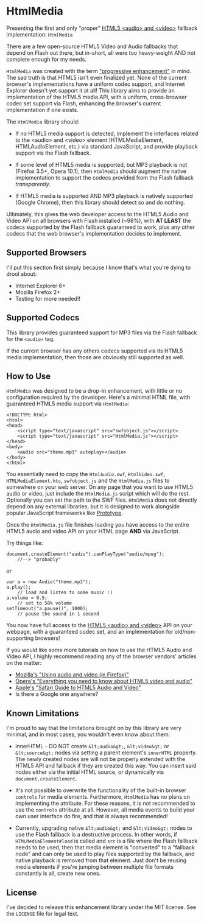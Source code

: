 HtmlMedia
=========

Presenting the first and only "proper"
[HTML5 &lt;audio&gt; and &lt;video&gt;](http://www.w3.org/TR/html5/video.html)
fallback implementation: `HtmlMedia`

There are a few open-source HTML5 Video and Audio fallbacks that depend on
Flash out there, but in-short, all were too heavy-weight AND not complete
enough for my needs.

`HtmlMedia` was created with the term
["progressive enhancement"](http://en.wikipedia.org/wiki/Progressive_enhancement)
in mind. The sad truth is that HTML5 isn't even finalized yet. None of the
current browser's implementations have a uniform codec support, and Internet
Explorer doesn't yet support it at all! This library aims to provide an
implementation of the HTML5 media API, with a uniform, cross-browser codec set
support via Flash, enhancing the browser's current implementation if one exists.

The `HtmlMedia` library should:

 * If no HTML5 media support is detected, implement the interfaces related to
   the &lt;audio&gt; and &lt;video&gt; element (HTMLMediaElement, HTMLAudioElement,
   etc.) via standard JavaScript, and provide playback support via the Flash
   fallback.

 * If some level of HTML5 media is supported, but MP3 playback is not
   (Firefox 3.5+, Opera 10.1), then `HtmlMedia` should augment the native
   implementation to support the codecs provided from the Flash fallback
   *transparently*.

 * If HTML5 media is supported AND MP3 playback is natively supported
   (Google Chrome), then this library should detect so and do nothing.

Ultimately, this gives the web developer access to the HTML5 Audio and Video
API on all browsers with Flash installed (~98%), with **AT LEAST** the codecs
supported by the Flash fallback guaranteed to work, plus any other codecs that
the web browser's implementation decides to implement.

Supported Browsers
------------------

I'll put this section first simply because I know that's what you're dying
to drool about:

 * Internet Explorer 6+
 * Mozilla Firefox 2+
 * Testing for more needed!!

Supported Codecs
----------------

This library provides guaranteed support for MP3 files via the Flash fallback
for the `<audio>` tag.
    
If the current browser has any others codecs supported via its HTML5 media
implementation, then those are obviously still supported as well.

How to Use
----------

`HtmlMedia` was designed to be a drop-in enhancement, with little
or no configuration required by the developer. Here's a minimal HTML file,
with guaranteed HTML5 media support via `HtmlMedia`:

    <!DOCTYPE html>
    <html>
    <head>
        <script type="text/javascript" src="swfobject.js"></script>
        <script type="text/javascript" src="HtmlMedia.js"></script>
    </head>
    <body>
        <audio src="theme.mp3" autoplay></audio>
    </body>
    </html>

You essentially need to copy the `HtmlAudio.swf`, `HtmlVideo.swf`,
`HTMLMediaElement.htc`, `swfobject.js` and the `HtmlMedia.js` files to
somewhere on your web server. On any page that you want to use HTML5 audio
or video, just include the `HtmlMedia.js` script which will do the rest.
Optionally you can set the path to the SWF files. `HtmlMedia` does
not directly depend on any external libraries, but it is designed to work alongside
popular JavaScript frameworks like [Prototype](http://www.prototypejs.org).

Once the `HtmlMedia.js` file finishes loading you have access to the entire
HTML5 audio and video API on your HTML page **AND** via JavaScript.

Try things like:

    document.createElement("audio").canPlayType("audio/mpeg");
        //--> "probably"

or

    var a = new Audio("theme.mp3");
    a.play();
        // load and listen to some music :)
    a.volume = 0.5;
        // set to 50% volume
    setTimeout("a.pause()", 1000);
        // pause the sound in 1 second
    
You now have full access to the
[HTML5 &lt;audio&gt; and &lt;video&gt;](http://www.w3.org/TR/html5/video.html)
API on your webpage, with a guaranteed codec set, and an implementation for
old/non-supporting browsers!

If you would like some more tutorials on how to use the HTML5 Audio and Video
API, I highly recommend reading any of the browser vendors' articles on the matter:

* [Mozilla's "Using audio and video (in Firefox)"](https://developer.mozilla.org/En/Using_audio_and_video_in_Firefox)
* [Opera's "Everything you need to know about HTML5 video and audio"](http://my.opera.com/core/blog/2010/03/03/everything-you-need-to-know-about-html5-video-and-audio-2)
* [Apple's "Safari Guide to HTML5 Audio and Video"](https://developer.mozilla.org/En/Using_audio_and_video_in_Firefox)
* Is there a Google one anywhere?


Known Limitations
-----------------

I'm proud to say that the limitations brought on by this library are very
minimal, and in most cases, you wouldn't even know about them:

 * innerHTML - DO NOT create `&lt;audio&gt;`, `&lt;video&gt;` or `&lt;source&gt;`
   nodes via setting a parent element's `innerHTML` property. The newly created
   nodes are will not be properly extended with the HTML5 API and fallback if
   they are created this way. You can insert said nodes either via
   the initial HTML source, or dynamically via `document.createElement`.

 * It's not possible to overwrite the functionality of the built-in browser
   `controls` for media elements. Furthermore, `HtmlMedia` has no plans on
   implementing the attribute. For these reasons, it is not recommended to use
   the `controls` attribute at all. However, all media events to build your own
   user interface do fire, and that is always recommended!

 * Currently, upgrading native `&lt;audio&gt;` and `&lt;video&gt;` nodes to use
   the Flash fallback is a destructive process. In other words, if `HTMLMediaElement#load`
   is called and `src` is a file where the Flash fallback needs to be used, then
   that media element is "converted" to a "fallback node" and can only be used to
   play files supported by the fallback, and native playback is removed from that
   element. Just don't be reusing media elements if you're jumping between multiple
   file formats constantly is all, create new ones.

License
-------

I've decided to release this enhancement library under the MIT license.
See the `LICENSE` file for legal text.
